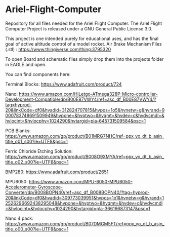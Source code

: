 # Ariel-Flight-Computer
Repository for all files needed for the Ariel Flight Computer.
The Ariel Flight Computer Project is released under a GNU General Public License 3.0.

This project is one intended purely for educational uses, and has the final goal of active altitude control of a model rocket.
Air Brake Mechanism Files (.stl) : https://www.thingiverse.com/thing:3795320                                                                                                                                                                                                     

To open Board and schematic files simply drop them into the projects folder in EAGLE and open.

You can find components here:

Terminal Blocks: 
https://www.adafruit.com/product/724

Nano: 
https://www.amazon.com/HiLetgo-ATmega328P-Micro-controller-Development-Compatible/dp/B00E87VWY4/ref=asc_df_B00E87VWY4/?tag=hyprod-20&linkCode=df0&hvadid=312824707815&hvpos=1o5&hvnetw=g&hvrand=9000783748691509949&hvpone=&hvptwo=&hvqmt=&hvdev=c&hvdvcmdl=&hvlocint=&hvlocphy=1024290&hvtargid=pla-645731509584&psc=1

PCB Blanks:
https://www.amazon.com/gp/product/B01MRG7NHC/ref=ppx_yo_dt_b_asin_title_o01_s00?ie=UTF8&psc=1

Ferric Chloride Etching Solution:
https://www.amazon.com/gp/product/B008O9XMYA/ref=ppx_yo_dt_b_asin_title_o02_s00?ie=UTF8&psc=1

BMP280: 
https://www.adafruit.com/product/2651

MPU6050:
https://www.amazon.com/MPU-6050-MPU6050-Accelerometer-Gyroscope-Converter/dp/B008BOPN40/ref=asc_df_B008BOPN40/?tag=hyprod-20&linkCode=df0&hvadid=309773039951&hvpos=1o1&hvnetw=g&hvrand=12526296692438295048&hvpone=&hvptwo=&hvqmt=&hvdev=c&hvdvcmdl=&hvlocint=&hvlocphy=1024290&hvtargid=pla-366166873147&psc=1

Nano 4 pack:
https://www.amazon.com/gp/product/B07DMGM5FT/ref=ppx_yo_dt_b_asin_title_o00_s00?ie=UTF8&psc=1
